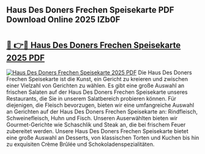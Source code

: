 ## Haus Des Doners Frechen Speisekarte PDF Download Online 2025 IZb0F

# <h2><a href="http://gcc5u5.nevu.top/?p=Haus+Des+Doners+Frechen+Speisekarte">🔗 👉🔴 Haus Des Doners Frechen Speisekarte 2025 PDF</a></h2>

[![Haus Des Doners Frechen Speisekarte 2025 PDF](https://i.imgur.com/dBaPXMq.png)](http://gcc5u5.nevu.top/?p=Haus+Des+Doners+Frechen+Speisekarte)
Die Haus Des Doners Frechen Speisekarte ist die Kunst, ein Gericht zu kreieren und zwischen einer Vielzahl von Gerichten zu wählen. Es gibt eine große Auswahl an frischen Salaten auf der Haus Des Doners Frechen Speisekarte unseres Restaurants, die Sie in unserem Salatbereich probieren können. Für diejenigen, die Fleisch bevorzugen, bieten wir eine umfangreiche Auswahl an Gerichten auf der Haus Des Doners Frechen Speisekarte an: Rindfleisch, Schweinefleisch, Huhn und Fisch. Unseren Auserwählten bieten wir Gourmet-Gerichte wie Schaschlik und Steak an, die bei frischem Feuer zubereitet werden. Unsere Haus Des Doners Frechen Speisekarte bietet eine große Auswahl an Desserts, von klassischen Torten und Kuchen bis hin zu exquisiten Crème Brûlée und Schokoladenspezialitäten.

